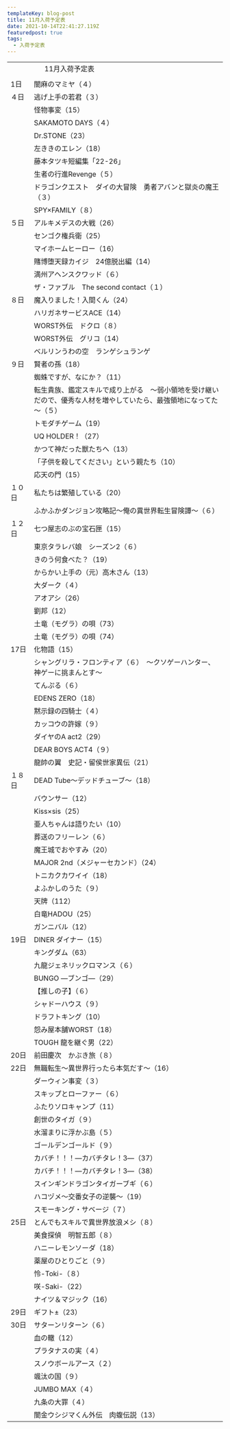 ```yaml
---
templateKey: blog-post
title: 11月入荷予定表
date: 2021-10-14T22:41:27.119Z
featuredpost: true
tags:
  - 入荷予定表
---
```



|                        |                                                            |
| ---------------------- | ---------------------------------------------------------- |
| <!--StartFragment-->　　 | 　  11月入荷予定表                                                |
|                        |                                                            |
| 1日                     | 闇麻のマミヤ（４）                                                  |
| ４日                     | 逃げ上手の若君（３）                                                 |
| 　                      | 怪物事変（15）                                                   |
| 　                      | SAKAMOTO DAYS（４）                                           |
| 　                      | Dr.STONE（23）                                               |
| 　                      | 左ききのエレン（18）                                                |
| 　                      | 藤本タツキ短編集「22-26」                                            |
| 　                      | 生者の行進Revenge（５）                                            |
| 　                      | ドラゴンクエスト　ダイの大冒険　勇者アバンと獄炎の魔王（３）                             |
| 　                      | SPY×FAMILY（８）                                              |
| ５日                     | アルキメデスの大戦（26）                                              |
| 　                      | センゴク権兵衛（25）                                                |
| 　                      | マイホームヒーロー（16）                                              |
| 　                      | 賭博堕天録カイジ　24億脱出編（14）                                        |
| 　                      | 満州アヘンスクワッド（６）                                              |
| 　                      | ザ・ファブル　The second contact（１）                               |
| ８日                     | 魔入りました！入間くん（24）                                            |
| 　                      | ハリガネサービスACE（14）                                            |
| 　                      | WORST外伝　ドクロ（８）                                             |
| 　                      | WORST外伝　グリコ（14）                                            |
| 　                      | ベルリンうわの空　ランゲシュランゲ                                          |
| ９日                     | 賢者の孫（18）                                                   |
| 　                      | 蜘蛛ですが、なにか？（11）                                             |
| 　                      | 転生貴族、鑑定スキルで成り上がる　～弱小領地を受け継いだので、優秀な人材を増やしていたら、最強領地になってた～（５） |
| 　                      | トモダチゲーム（19）                                                |
| 　                      | UQ HOLDER！（27）                                             |
| 　                      | かつて神だった獣たちへ（13）                                            |
| 　                      | 「子供を殺してください」という親たち（10）                                     |
| 　                      | 応天の門（15）                                                   |
| １０日                    | 私たちは繁殖している（20）                                             |
| 　                      | ふかふかダンジョン攻略記～俺の異世界転生冒険譚～（６）                                |
| １２日                    | 七つ屋志のぶの宝石匣（15）                                             |
| 　                      | 東京タラレバ娘　シーズン2（６）                                           |
| 　                      | きのう何食べた？（19）                                               |
| 　                      | からかい上手の（元）高木さん（13）                                         |
| 　                      | 大ダーク（４）                                                    |
| 　                      | アオアシ（26）                                                   |
| 　                      | 劉邦（12）                                                     |
| 　                      | 土竜（モグラ）の唄（73）                                              |
| 　                      | 土竜（モグラ）の唄（74）                                              |
| 17日                    | 化物語（15）                                                    |
| 　                      | シャングリラ・フロンティア（６）　～クソゲーハンター、神ゲーに挑まんとす～                      |
| 　                      | てんぷる（６）                                                    |
| 　                      | EDENS ZERO（18）                                             |
| 　                      | 黙示録の四騎士（４）                                                 |
| 　                      | カッコウの許嫁（９）                                                 |
| 　                      | ダイヤのA act2（29）                                             |
| 　                      | DEAR BOYS ACT4（９）                                          |
| 　                      | 龍帥の翼　史記・留侯世家異伝（21）                                         |
| １８日                    | DEAD Tube～デッドチューブ～（18）                                     |
| 　                      | バウンサー（12）                                                  |
| 　                      | Kiss×sis（25）                                               |
| 　                      | 亜人ちゃんは語りたい（10）                                             |
| 　                      | 葬送のフリーレン（６）                                                |
| 　                      | 魔王城でおやすみ（20）                                               |
| 　                      | MAJOR 2nd（メジャーセカンド）（24）                                    |
| 　                      | トニカクカワイイ（18）                                               |
| 　                      | よふかしのうた（９）                                                 |
| 　                      | 天牌（112）                                                    |
| 　                      | 白竜HADOU（25）                                                |
| 　                      | ガンニバル（12）                                                  |
| 19日                    | DINER ダイナー（15）                                             |
| 　                      | キングダム（63）                                                  |
| 　                      | 九龍ジェネリックロマンス（６）                                            |
| 　                      | BUNGO ―ブンゴ―（29）                                            |
| 　                      | 【推しの子】（６）                                                  |
| 　                      | シャドーハウス（９）                                                 |
| 　                      | ドラフトキング（10）                                                |
| 　                      | 怨み屋本舗WORST（18）                                             |
| 　                      | TOUGH 龍を継ぐ男（22）                                            |
| 20日                    | 前田慶次　かぶき旅（８）                                               |
| 22日                    | 無職転生～異世界行ったら本気だす～（16）                                      |
| 　                      | ダーウィン事変（３）                                                 |
| 　                      | スキップとローファー（６）                                              |
| 　                      | ふたりソロキャンプ（11）                                              |
| 　                      | 創世のタイガ（９）                                                  |
| 　                      | 水溜まりに浮かぶ島（５）                                               |
| 　                      | ゴールデンゴールド（９）                                               |
| 　                      | カバチ！！！―カバチタレ！3―（37）                                        |
| 　                      | カバチ！！！―カバチタレ！3―（38）                                        |
| 　                      | スインギンドラゴンタイガーブギ（６）                                         |
| 　                      | ハコヅメ～交番女子の逆襲～（19）                                          |
| 　                      | スモーキング・サベージ（７）                                             |
| 25日                    | とんでもスキルで異世界放浪メシ（８）                                         |
| 　                      | 美食探偵　明智五郎（８）                                               |
| 　                      | ハニーレモンソーダ（18）                                              |
| 　                      | 薬屋のひとりごと（９）                                                |
| 　                      | 怜-Toki-（８）                                                 |
| 　                      | 咲-Saki-（22）                                                |
| 　                      | ナイツ＆マジック（16）                                               |
| 29日                    | ギフト±（23）                                                   |
| 30日                    | サターンリターン（６）                                                |
| 　                      | 血の轍（12）                                                    |
| 　                      | プラタナスの実（４）                                                 |
| 　                      | スノウボールアース（２）                                               |
| 　                      | 颯汰の国（９）                                                    |
| 　                      | JUMBO MAX（４）                                               |
| 　                      | 九条の大罪（４）                                                   |
| 　                      | 闇金ウシジマくん外伝　肉蝮伝説（13）<!--EndFragment-->                      |